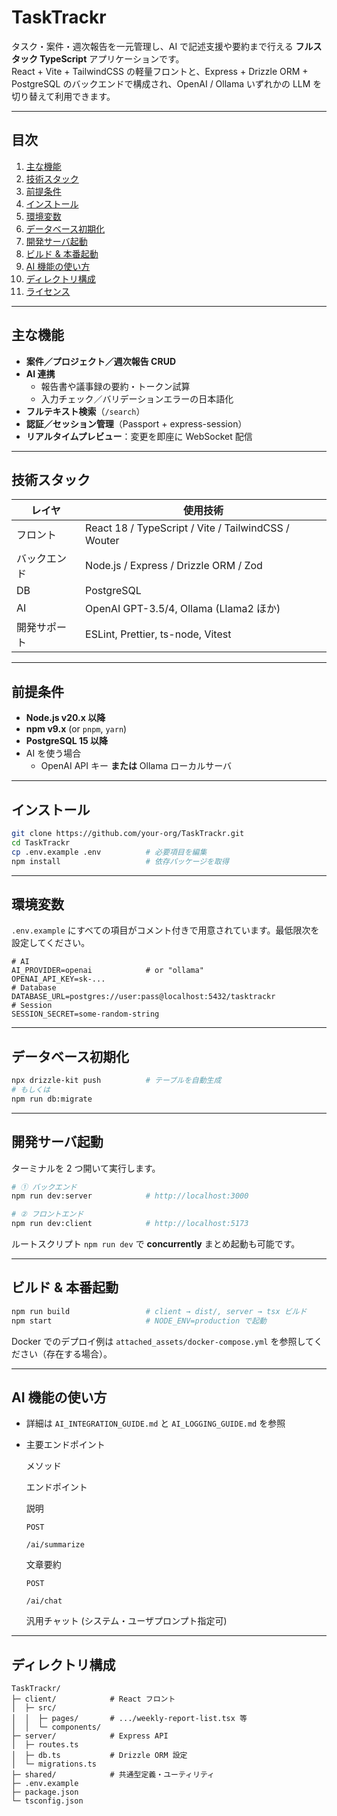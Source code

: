 # TaskTrackr

タスク・案件・週次報告を一元管理し、AI で記述支援や要約まで行える **フルスタック TypeScript** アプリケーションです。  
React + Vite + TailwindCSS の軽量フロントと、Express + Drizzle ORM + PostgreSQL のバックエンドで構成され、OpenAI / Ollama いずれかの LLM を切り替えて利用できます。

---

## 目次
1. [主な機能](#主な機能)  
2. [技術スタック](#技術スタック)  
3. [前提条件](#前提条件)  
4. [インストール](#インストール)  
5. [環境変数](#環境変数)  
6. [データベース初期化](#データベース初期化)  
7. [開発サーバ起動](#開発サーバ起動)  
8. [ビルド & 本番起動](#ビルド--本番起動)  
9. [AI 機能の使い方](#ai-機能の使い方)  
10. [ディレクトリ構成](#ディレクトリ構成)  
11. [ライセンス](#ライセンス)  

---

## 主な機能
- **案件／プロジェクト／週次報告 CRUD**  
- **AI 連携**  
  - 報告書や議事録の要約・トークン試算  
  - 入力チェック／バリデーションエラーの日本語化  
- **フルテキスト検索**（`/search`）  
- **認証／セッション管理**（Passport + express-session）  
- **リアルタイムプレビュー**：変更を即座に WebSocket 配信  

---

## 技術スタック
| レイヤ | 使用技術 |
| ------ | -------- |
| フロント | React 18 / TypeScript / Vite / TailwindCSS / Wouter |
| バックエンド | Node.js / Express / Drizzle ORM / Zod |
| DB | PostgreSQL |
| AI | OpenAI GPT-3.5/4, Ollama (Llama2 ほか) |
| 開発サポート | ESLint, Prettier, ts-node, Vitest |

---

## 前提条件
- **Node.js v20.x 以降**  
- **npm v9.x** (or `pnpm`, `yarn`)  
- **PostgreSQL 15 以降**  
- AI を使う場合  
  - OpenAI API キー **または** Ollama ローカルサーバ

---

## インストール
```bash
git clone https://github.com/your-org/TaskTrackr.git
cd TaskTrackr
cp .env.example .env          # 必要項目を編集
npm install                   # 依存パッケージを取得

```

----------

## 環境変数

`.env.example` にすべての項目がコメント付きで用意されています。最低限次を設定してください。

```env
# AI
AI_PROVIDER=openai            # or "ollama"
OPENAI_API_KEY=sk-...
# Database
DATABASE_URL=postgres://user:pass@localhost:5432/tasktrackr
# Session
SESSION_SECRET=some-random-string

```

----------

## データベース初期化

```bash
npx drizzle-kit push          # テーブルを自動生成
# もしくは
npm run db:migrate

```

----------

## 開発サーバ起動

ターミナルを 2 つ開いて実行します。

```bash
# ① バックエンド
npm run dev:server            # http://localhost:3000

# ② フロントエンド
npm run dev:client            # http://localhost:5173

```

ルートスクリプト `npm run dev` で **concurrently** まとめ起動も可能です。

----------

## ビルド & 本番起動

```bash
npm run build                 # client → dist/, server → tsx ビルド
npm start                     # NODE_ENV=production で起動

```

Docker でのデプロイ例は `attached_assets/docker-compose.yml` を参照してください（存在する場合）。

----------

## AI 機能の使い方

-   詳細は `AI_INTEGRATION_GUIDE.md` と `AI_LOGGING_GUIDE.md` を参照

-   主要エンドポイント

    メソッド

    エンドポイント

    説明

    `POST`

    `/ai/summarize`

    文章要約

    `POST`

    `/ai/chat`

    汎用チャット (システム・ユーザプロンプト指定可)


----------

## ディレクトリ構成

```
TaskTrackr/
├─ client/            # React フロント
│  ├─ src/
│  │  ├─ pages/       # .../weekly-report-list.tsx 等
│  │  └─ components/
├─ server/            # Express API
│  ├─ routes.ts
│  ├─ db.ts           # Drizzle ORM 設定
│  └─ migrations.ts
├─ shared/            # 共通型定義・ユーティリティ
├─ .env.example
├─ package.json
└─ tsconfig.json

```

